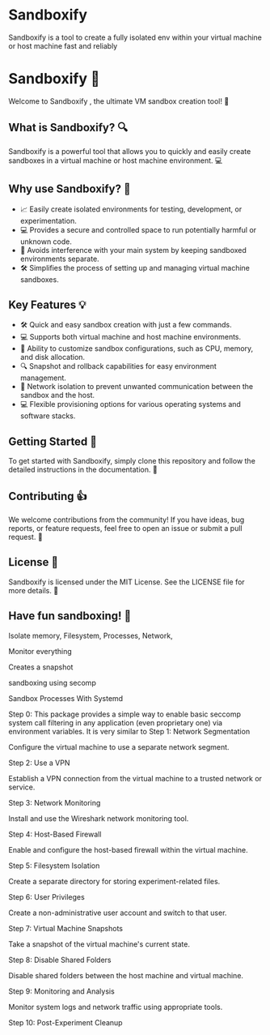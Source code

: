 # Sandboxify 
Sandboxify  is a tool to create a fully isolated env within your virtual machine or host machine fast and reliably 

<!DOCTYPE html>
<html>
<head>
  <title>Sandboxify - Sandbox Creation Tool</title>
</head>
<body>
  <h1>Sandboxify &#127919;</h1>
  <p>Welcome to Sandboxify , the ultimate VM sandbox creation tool! &#127974;</p>
  <h2>What is Sandboxify? &#128269;</h2>
  <p>Sandboxify is a powerful tool that allows you to quickly and easily create sandboxes in a virtual machine or host machine environment. &#128187;</p>
  <h2>Why use Sandboxify? &#128170;</h2>
  <ul>
    <li>&#128200; Easily create isolated environments for testing, development, or experimentation.</li>
    <li>&#128187; Provides a secure and controlled space to run potentially harmful or unknown code.</li>
    <li>&#128295; Avoids interference with your main system by keeping sandboxed environments separate.</li>
    <li>&#128736; Simplifies the process of setting up and managing virtual machine sandboxes.</li>
  </ul>
  <h2>Key Features &#128161;</h2>
  <ul>
    <li>&#128736; Quick and easy sandbox creation with just a few commands.</li>
    <li>&#128187; Supports both virtual machine and host machine environments.</li>
    <li>&#128279; Ability to customize sandbox configurations, such as CPU, memory, and disk allocation.</li>
    <li>&#128269; Snapshot and rollback capabilities for easy environment management.</li>
    <li>&#128295; Network isolation to prevent unwanted communication between the sandbox and the host.</li>
    <li>&#128187; Flexible provisioning options for various operating systems and software stacks.</li>
  </ul>
  <h2>Getting Started &#128295;</h2>
  <p>To get started with Sandboxify, simply clone this repository and follow the detailed instructions in the documentation. &#128214;</p>
  <h2>Contributing &#128077;</h2>
  <p>We welcome contributions from the community! If you have ideas, bug reports, or feature requests, feel free to open an issue or submit a pull request. &#128406;</p>
  <h2>License &#128273;</h2>
  <p>Sandboxify is licensed under the MIT License. See the LICENSE file for more details. &#128221;</p>
  <h2>Have fun sandboxing! &#129302;</h2>
</body>
</html>


Isolate memory, Filesystem, Processes, Network, 


Monitor everything

Creates a snapshot

sandboxing using secomp

Sandbox Processes With Systemd

Step 0: This package provides a simple way to enable basic seccomp system call filtering in any application (even proprietary one) via environment variables. It is very similar to
Step 1: Network Segmentation

Configure the virtual machine to use a separate network segment.

Step 2: Use a VPN

Establish a VPN connection from the virtual machine to a trusted network or service.

Step 3: Network Monitoring

Install and use the Wireshark network monitoring tool.

Step 4: Host-Based Firewall

Enable and configure the host-based firewall within the virtual machine.

Step 5: Filesystem Isolation

Create a separate directory for storing experiment-related files.

Step 6: User Privileges

Create a non-administrative user account and switch to that user.

Step 7: Virtual Machine Snapshots

Take a snapshot of the virtual machine's current state.

Step 8: Disable Shared Folders

Disable shared folders between the host machine and virtual machine.

Step 9: Monitoring and Analysis

Monitor system logs and network traffic using appropriate tools.

Step 10: Post-Experiment Cleanup
